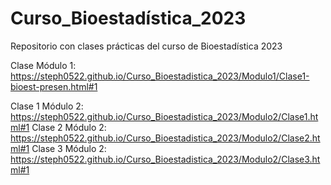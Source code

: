 # Curso_Bioestadística_2023
Repositorio con clases prácticas del curso de Bioestadística 2023


Clase Módulo 1: https://steph0522.github.io/Curso_Bioestadistica_2023/Modulo1/Clase1-bioest-presen.html#1

Clase 1 Módulo 2: https://steph0522.github.io/Curso_Bioestadistica_2023/Modulo2/Clase1.html#1
Clase 2 Módulo 2: https://steph0522.github.io/Curso_Bioestadistica_2023/Modulo2/Clase2.html#1
Clase 3 Módulo 2: https://steph0522.github.io/Curso_Bioestadistica_2023/Modulo2/Clase3.html#1


